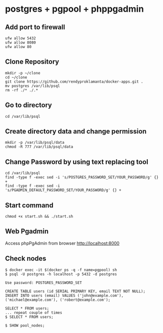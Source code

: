 # postgres + pgpool + phppgadmin

## Add port to firewall

```shell
ufw allow 5432
ufw allow 8080
ufw allow 80
```

## Clone Repository

```shell
mkdir -p ~/clone
cd ~/clone
git clone https://github.com/rendyproklamanta/docker-apps.git .
mv postgres /var/lib/psql
rm -rf ./* ./.*
```

## Go to directory

```shell
cd /var/lib/psql
```

## Create directory data and change permission

```shell
mkdir -p /var/lib/psql/data
chmod -R 777 /var/lib/psql/data
```

## Change Password by using text replacing tool

```shell
cd /var/lib/psql
find -type f -exec sed -i 's/POSTGRES_PASSWORD_SET/YOUR_PASSWORD/g' {} +
find -type f -exec sed -i 's/PGADMIN_DEFAULT_PASSWORD_SET/YOUR_PASSWORD/g' {} +
```

## Start command

```shell
chmod +x start.sh && ./start.sh
```

## Web Pgadmin

Access phpPgAdmin from browser <http://localhost:8000>

## Check nodes

```shell
$ docker exec -it $(docker ps -q -f name=pgpool) sh
$ psql -U postgres -h localhost -p 5432 -d postgres

Use password: POSTGRES_PASSWORD_SET

CREATE TABLE users (id SERIAL PRIMARY KEY, email TEXT NOT NULL);
INSERT INTO users (email) VALUES ('john@example.com'), ('michael@example.com'), ('robert@example.com');

SELECT * FROM users;
... repeat couple of times
$ SELECT * FROM users;

$ SHOW pool_nodes;
```
